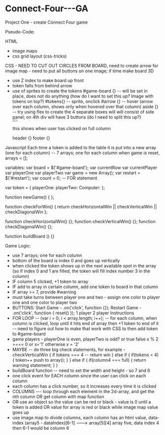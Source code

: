 # Connect-Four---GA
Project One - create Connect Four game

Pseudo-Code:

HTML
<div id="game">
  <div id="game-board"></div>
    <div id="column1"></div>
    <div id="column2"></div>
    <div id="column3"></div>
    <div id="column4"></div>
    <div id="column5"></div>
    <div id="column6"></div>
    <div id="column7"></div>
</div>

- image maps
- css grid layout (css-tricks)

CSS - NEED TO CUT OUT CIRCLES FROM BOARD, need to create arrow
for image map - need to put all buttons on one image; if time make board 3D
- use Z index to make board up front
- token falls from behind arrow
- use of sprites to create the tokens
  #game-board {} -- will be set in place, does not do anything (how do I want to set this up? Image with tokens on top?)
  #tokens{} -- sprite, onclick
  #arrow {} -- hover (arrow over each column, shows only when hovered over that column)
  aside {} -- try using flex to create the 4 separate boxes will will consist of side panel; on 4th div will have 3 buttons (do I need to split this up?)
    <div id="whosTurn"></div>
      <div id="instructions"></div>
    <div id="start"></div>
      <button name="startButton"></button>
    <div id="warning"></div>
      <p>this shows when user has clicked on full column</p>
    <div id="gameFunctions"></div>
      <div id="oneP"></div>
      <div id="twoP"></div>
      <div id="restart"></div>
  header {}
  footer {}


Javascript
Each time a token is added to the table it is put into a new array (one for each column) -- 7 arrays; one for each column
  when game is reset, arrays = [];

variables:
  var board  = $('#game-board');
  var currentRow
  var currentPlayer
    var playerOne
    var playerTwo
  var game = new Array();
  var restart = $('#restart');
  var count = 0; -- FOR statement

var token = {
  playerOne:
  playerTwo:
  Computer:
};

function newGame() {
};

function checkForWin() {
  return checkHorizontalWin || checkVerticalWin || checkDiagonalWin
};

function checkHorizontalWin() {};
function checkVerticalWin() {};
function checkDiagonalWin() {};

function buildBoard () {}

Game Logic:
- use 7 arrays; one for each column
- bottom of the board is index 0 and goes up vertically
- when clicked the token shows up in the next available spot in the array (so if index 0 and 1 are filled, the token will fill index number 3 in the column)
- IF column 5 clicked, +1 token to array
- IF add to array in certain column, add one token to board in that column
- IF array >= 7, provide #warning
- must take turns between player one and two - assign one color to player one and one color to player two
- BUTTONS:
  Start Game - .on('click', function {});
  Restart Game - .on('click', function {  reset()  });
  1 player
  2 player
  Instructions
- FOR LOOP -- (var i = 0; i < array.length; i++); -- for each column, when column is clicked, loop until it hits end of array then +1 token to end of it
  -- need to figure out how to make that work with CSS to then add token to #game-board
- game players - playerOne is even, playerTwo is odd? or true false
  x % 2 ==== 0 or x='1' otherwise x = '2'
- MAYBE -- do three big check statements, for example -
          checkVerticalWin {
            if tokens === 4 -- return win
          } else if {
            if(tokens < 4) {
              token++
              push to array();
            }
          } else if {
            if(column4 === full) {
              return warning statement;
            }
          }
- buildBoard function -- need to set the width and height - so 7 and 6
- one click event for EACH column since the user can click on each column
- each column has a click number, so it increases every time it is clicked
- COLUMNS --- loop through each element in the 2d-array, and get the nth column OR get column with map function
- OR use an object so the value can be red or black - value is 0 until a token is added OR value for array is red or black while image map value goes up
- use image map to divide columns, each column has an html value, data-index (array5 - dataIndex)[6-1]  ---> array[5][4] array five, data index 4 then 6-1 would be column 6
